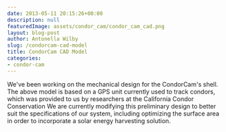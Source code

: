 ```yaml
---
date: 2013-05-11 20:15:26+00:00
description: null
featuredImage: assets/condor_cam/condor_cam_cad.png
layout: blog-post
author: Antonella Wilby
slug: /condorcam-cad-model
title: CondorCam CAD Model
categories:
- condor-cam
---
```


We've been working on the mechanical design for the CondorCam's shell. The above model is based on a GPS unit currently used to track condors, which was provided to us by researchers at the California Condor Conservation We are currently modifying this preliminary design to better suit the specifications of our system, including optimizing the surface area in order to incorporate a solar energy harvesting solution.
